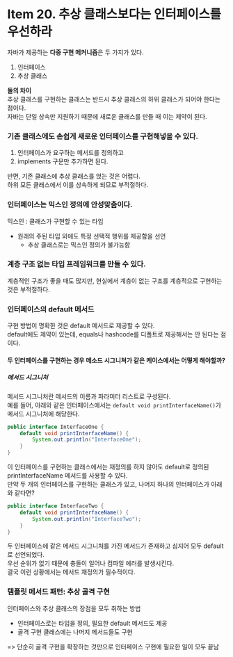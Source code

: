 # Item 20. 추상 클래스보다는 인터페이스를 우선하라

자바가 제공하는 **다중 구현 메커니즘**은 두 가지가 있다.
1. 인터페이스
2. 추상 클래스

**둘의 차이**  
추상 클래스를 구현하는 클래스는 반드시 추상 클래스의 하위 클래스가 되어야 한다는 점이다.  
자바는 단일 상속만 지원하기 때문에 새로운 클래스를 만들 때 이는 제약이 된다.

### 기존 클래스에도 손쉽게 새로운 인터페이스를 구현해넣을 수 있다.
1. 인터페이스가 요구하는 메서드를 정의하고
2. implements 구문만 추가하면 된다.

반면, 기존 클래스에 추상 클래스를 얹는 것은 어렵다.  
하위 모든 클래스에서 이를 상속하게 되므로 부적절하다.

### 인터페이스는 믹스인 정의에 안성맞춤이다.
믹스인 : 클래스가 구현할 수 있는 타입  
- 원래의 주된 타입 외에도 특정 선택적 행위를 제공함을 선언
  - 추상 클래스로는 믹스인 정의가 불가능함

### 계층 구조 없는 타입 프레임워크를 만들 수 있다.
계층적인 구조가 좋을 때도 많지만, 현실에서 계층이 없는 구조를 계층적으로 구현하는 것은 부적절하다.

### 인터페이스의 default 메서드
구현 방법이 명확한 것은 default 메서드로 제공할 수 있다.  
default에도 제약이 있는데, equals나 hashcode를 디폴트로 제공해서는 안 된다는 점이다.

#### 두 인터페이스를 구현하는 경우 메소드 시그니쳐가 같은 케이스에서는 어떻게 해야할까?
##### 메서드 시그니처
메서드 시그니처란 메서드의 이름과 파라미터 리스트로 구성된다.  
예를 들어, 아래와 같은 인터페이스에서는 ```default void printInterfaceName()```가 메서드 시그니처에 해당한다.
```java
public interface InterfaceOne {
    default void printInterfaceName() {
        System.out.println("InterfaceOne");
    }
}
```
이 인터페이스를 구현하는 클래스에서는 재정의를 하지 않아도 default로 정의된 printInterfaceName 메서드를 사용할 수 있다.  
만약 두 개의 인터페이스를 구현하는 클래스가 있고, 나머지 하나의 인터페이스가 아래와 같다면?
```java
public interface InterfaceTwo {
    default void printInterfaceName() {
        System.out.println("InterfaceTwo");
    }
}
```
두 인터페이스에 같은 메서드 시그니처를 가진 메서드가 존재하고 심지어 모두 default로 선언되었다.  
우선 순위가 없기 때문에 충돌이 일어나 컴파일 에러를 발생시킨다.  
결국 이런 상황에서는 메서드 재정의가 필수적이다.

### 템플릿 메서드 패턴: 추상 골격 구현
인터페이스와 추상 클래스의 장점을 모두 취하는 방법
- 인터페이스로는 타입을 정의, 필요한 default 메서드도 제공
- 골격 구현 클래스에는 나머지 메서드들도 구현    

=> 단순히 골격 구현을 확장하는 것만으로 인터페이스 구현에 필요한 일이 모두 끝남